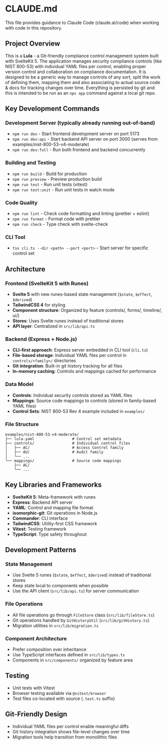 # CLAUDE.md

This file provides guidance to Claude Code (claude.ai/code) when working with code in this repository.

## Project Overview

This is a **Lula** - a Git-friendly compliance control management system built with SvelteKit 5. The application manages security compliance controls (like NIST 800-53) with individual YAML files per control, enabling proper version control and collaboration on compliance documentation. It is designed to be a generic way to manage
controls of any sort, split the work of defining them, mapping them and also associating to actual source code & docs
for tracking changes over time. Everything is persisted by git and this is intended to be run as an `npx app` command
against a local git repo.

## Key Development Commands

### Development Server (typically already running out-of-band)

- `npm run dev` - Start frontend development server on port 5173
- `npm run dev:api` - Start backend API server on port 3000 (serves from examples/nist-800-53-v4-moderate)
- `npm run dev:full` - Run both frontend and backend concurrently

### Building and Testing

- `npm run build` - Build for production
- `npm run preview` - Preview production build
- `npm run test` - Run unit tests (vitest)
- `npm run test:unit` - Run unit tests in watch mode

### Code Quality

- `npm run lint` - Check code formatting and linting (prettier + eslint)
- `npm run format` - Format code with prettier
- `npm run check` - Type check with svelte-check

### CLI Tool

- `tsx cli.ts --dir <path> --port <port>` - Start server for specific control set

## Architecture

### Frontend (SvelteKit 5 with Runes)

- **Svelte 5** with new runes-based state management (`$state`, `$effect`, `$derived`)
- **TailwindCSS 4** for styling
- **Component structure**: Organized by feature (controls/, forms/, timeline/, ui/)
- **Stores**: Uses Svelte runes instead of traditional stores
- **API layer**: Centralized in `src/lib/api.ts`

### Backend (Express + Node.js)

- **CLI-first approach**: Express server embedded in CLI tool (`cli.ts`)
- **File-based storage**: Individual YAML files per control in `controls/<family>/` directories
- **Git integration**: Built-in git history tracking for all files
- **In-memory caching**: Controls and mappings cached for performance

### Data Model

- **Controls**: Individual security controls stored as YAML files
- **Mappings**: Source code mappings to controls (stored in family-based YAML files)
- **Control Sets**: NIST 800-53 Rev 4 example included in `examples/`

### File Structure

```
examples/nist-800-53-v4-moderate/
├── lula.yaml                 # Control set metadata
├── controls/                 # Individual control files
│   ├── AC/                   # Access Control family
│   ├── AU/                   # Audit family
│   └── ...
└── mappings/                 # Source code mappings
    ├── AC/
    └── ...
```

## Key Libraries and Frameworks

- **SvelteKit 5**: Meta-framework with runes
- **Express**: Backend API server
- **YAML**: Control and mapping file format
- **isomorphic-git**: Git operations in Node.js
- **Commander**: CLI interface
- **TailwindCSS**: Utility-first CSS framework
- **Vitest**: Testing framework
- **TypeScript**: Type safety throughout

## Development Patterns

### State Management

- Use Svelte 5 runes (`$state`, `$effect`, `$derived`) instead of traditional stores
- Keep state local to components when possible
- Use the API client (`src/lib/api.ts`) for server communication

### File Operations

- All file operations go through `FileStore` class (`src/lib/fileStore.ts`)
- Git operations handled by `GitHistoryUtil` (`src/lib/gitHistory.ts`)
- Migration utilities in `src/lib/migration.ts`

### Component Architecture

- Prefer composition over inheritance
- Use TypeScript interfaces defined in `src/lib/types.ts`
- Components in `src/components/` organized by feature area

## Testing

- Unit tests with Vitest
- Browser testing available via `@vitest/browser`
- Test files co-located with source (`.test.ts` suffix)

## Git-Friendly Design

- Individual YAML files per control enable meaningful diffs
- Git history integration shows file-level changes over time
- Migration tools help transition from monolithic files

